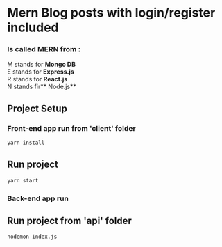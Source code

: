 # Mern Blog posts with login/register included 

### Is called MERN from :
M stands for **Mongo DB** <br>
E stands for **Express.js** <br>
R stands for **React.js** <br>
N stands fir** Node.js** <br>


## Project Setup

### Front-end app run from 'client' folder
```sh
yarn install
```

## Run project 

```sh
yarn start
```


### Back-end app run  

## Run project from 'api' folder

```sh
nodemon index.js
```
